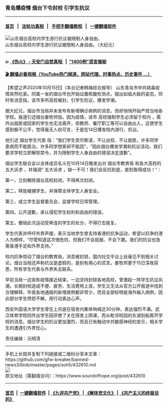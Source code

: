### 青岛爆疫情 烟台下令封校 引学生抗议
------------------------

#### [首页](https://github.com/gfw-breaker/banned-news3/blob/master/README.md) &nbsp;&nbsp;|&nbsp;&nbsp; [法轮功真相](https://github.com/begood0513/basic/blob/master/README.md)  &nbsp;&nbsp;|&nbsp;&nbsp; [手把手翻墙教程](https://github.com/gfw-breaker/guides/wiki)  &nbsp;&nbsp;|&nbsp;&nbsp; [一键翻墙软件](https://github.com/gfw-breaker/nogfw/blob/master/README.md)  



<div><img alt="山东烟台高校内学生游行抗议被限制人身自由。" src="https://img.soundofhope.org/2020-10/e7c3534fe9f7d1a465bf774c37098187-1602813493073.jpg"/>
<br/><figcaption class="caption">
 山东烟台高校内学生游行抗议被限制人身自由。（大纪元）
</figcaption></div><hr/>

#### 💥 [《伪火》 - 天安门自焚真相 ](http://158.247.195.190:10000/videos/blog/weihuo.html)&nbsp; |&nbsp; [“1400例”谎言揭秘  ](http://158.247.195.190:10000/videos/blog/jiexi1400.html)

#### [ 🎬  翻墙必看视频（YouTube热门频道、网站代理、时事热点、历史事件 ...）](https://github.com/gfw-breaker/links/blob/master/banned.md)

<div><div class="Content__Wrapper sc-1bvya0-0 grZQxZ">
 <p class="meta-top">
  <span class="meta">
   【希望之声2020年10月15日】（本台记者韩梅综合报导）
  </span>
  山东青岛市中共病毒疫情突然吃紧。同属一省的烟台市也开始设置核酸检测点，摆出如临大敌的姿态，同时有消息指，该市多所高校被封，引学生抗议，爆发学潮。
 </p>
 <p>
  据大纪元，烟台市当局并未发布有新增确诊病例的消息，但却悄悄开始严控当地各学校。报道引述烟台姜牧师指，因为疫情，该市
  <ok href="/term/398752">
   高校强制学生必须留于校内
  </ok>
  ，需外出就医或回家的学生也无法离开，但教师、餐厅职工等可以自由出入，这使学生感到极不公平，觉得毫无人权可言，于是在14日爆发校内游行、抗议。
 </p>
 <div class="AD_Embed__Wrap-sc-1xslmin-0 igMuqX module desktop">
  <div>
  </div>
 </div>
 <p>
  他引述
  <ok href="/term/398749">
   烟台学生代表
  </ok>
  指：“我们学生受尽欺凌，不让出校、不让就医，许多同学患病而不能医治，许多同学想家却不能回”，“因此烟台爆发学潮和抗议活动，我们要求学校立即解除禁令，并为限制学生人身自由的错误决定道歉”。
 </p>
 <p>
  烟台学生联合会以全体成员名义在10月14日晚发出对
  <ok href="/term/398755">
   烟台市教育局
  </ok>
  和各大高校的
  <ok href="/term/3671">
   五大诉求
  </ok>
  ，并强调“
  <ok href="/term/3671">
   五大诉求
  </ok>
  ，缺一不可！我们会反抗到底，直到取得成功！”：
 </p>
 <p>
  第一，立刻解除烟台高校封闭，不得再次封闭。
 </p>
 <p>
  第二，释放被捕学生，并保障全体学生人身安全​。
 </p>
 <p>
  第三，成立学生监督委员会，监督学校日常管理。
 </p>
 <p>
  第四，公开道歉，承认侵犯学生权利和自由的错误。
 </p>
 <p>
  第五，撤销此次运动受牵连的学生的处分，不得打击报复。
 </p>
 <p>
  学生代表并呼吁外界声援，表示当地学生曾支持香港的抗争运动，希望以抗争的港人为榜样，“尽管知道这次很危险，但我们不会屈服、不会下跪。我们的抗议也急需香港手足和外界支持。”
 </p>
 <p>
  校内抗争惊动了烟台的教育局，消息被封锁，国内社交平台上丝毫见不到相关讨论。烟台当局还声称抗议是虚假的，是别有用心的谎言。姜牧师更于15日深夜获悉，所有学生代表与外界失去联系。
 </p>
 <p>
  早前当局一边宣称疫情接近结束，一边坚持封锁各地高校，曾激起一阵学生抗议风潮。长期封校造成不便、疲劳、生活费用上涨，学生又无法从官方公开报道中找到合理解释，毕竟各地通报的新增病例都非常少，而且全部标明是海外输入病例，因此部分学生愤怒不解，用行动表达心声。
 </p>
 <p>
  西安外国语大学学生曾在上月底在宿舍内集体呐喊近30分钟，表达强烈不满。武汉体育学院则传出学生因厌倦了关在宿舍上网课，而从毗邻校园的东湖划船离开学校的消息。烟台学生的抗议更加激烈，而且已有触动中共敏感神经的宣示，相关学生的遭遇引外界忧心。
 </p>
 <p class="meta-btm">
  责任编辑：元明清
 </p>
</div>
</div>
<hr/>
手机上长按并复制下列链接或二维码分享本文章：<br/>
https://github.com/gfw-breaker/banned-news3/blob/master/pages/soh5/432610.md <br/>
<a href='https://github.com/gfw-breaker/banned-news3/blob/master/pages/soh5/432610.md'><img src='https://github.com/gfw-breaker/banned-news3/blob/master/pages/soh5/432610.md.png'/></a> <br/>
原文地址（需翻墙访问）：https://www.soundofhope.org/post/432610


------------------------
#### [首页](https://github.com/gfw-breaker/banned-news3/blob/master/README.md) &nbsp;|&nbsp; [一键翻墙软件](https://github.com/gfw-breaker/nogfw/blob/master/README.md) &nbsp;| [《九评共产党》](https://github.com/gfw-breaker/9ping.md/blob/master/README.md#九评之一评共产党是什么) | [《解体党文化》](https://github.com/gfw-breaker/jtdwh.md/blob/master/README.md) | [《共产主义的终极目的》](https://github.com/gfw-breaker/gczydzjmd.md/blob/master/README.md)


<img src='http://gfw-breaker.win/banned-news3/pages/soh5/432610.md' width='0px' height='0px'/>